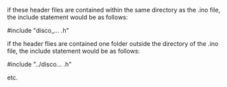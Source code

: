 if these header files are contained within the same directory as the .ino file, the include statement would be as follows:

#include "disco_... .h"

if the header flies are contained one folder outside the directory of the .ino file, the include statement would be as follows:

#include "../disco... .h"

etc.

